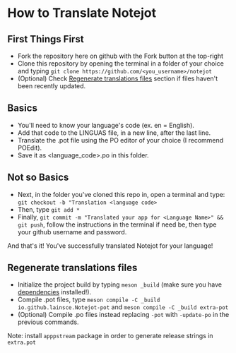 # How to Translate Notejot

## First Things First

* Fork the repository here on github with the Fork button at the top-right
* Clone this repository by opening the terminal in a folder of your choice and typing `git clone https://github.com/<you_username>/notejot`
* (Optional) Check [Regenerate translations files](https://github.com/lainsce/notejot/tree/master/po#regenerate-translations-files) section if files haven't been recently updated.

## Basics

* You'll need to know your language's code (ex. en = English).
* Add that code to the LINGUAS file, in a new line, after the last line.
* Translate the .pot file using the PO editor of your choice (I recommend POEdit).
* Save it as <language_code>.po in this folder.

## Not so Basics

* Next, in the folder you've cloned this repo in, open a terminal and type: ```git checkout -b "Translation <language code>```
* Then, type ```git add *```
* Finally, ```git commit -m "Translated your app for <Language Name>" && git push```, follow the instructions in the terminal if need be, then type your github username and password.

And that's it! You've successfully translated Notejot for your language!

## Regenerate translations files
* Initialize the project build by typing `meson _build` (make sure you have [dependencies](https://github.com/lainsce/notejot#dependencies) installed!).
* Compile .pot files, type `meson compile -C _build io.github.lainsce.Notejot-pot` and `meson compile -C _build extra-pot`
* (Optional) Compile .po files instead replacing `-pot` with `-update-po` in the previous commands.

Note: install `apppstream` package in order to generate release strings in `extra.pot`
